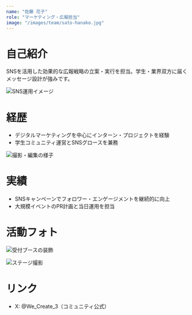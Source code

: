 ```yaml
---
name: "佐藤 花子"
role: "マーケティング・広報担当"
image: "/images/team/sato-hanako.jpg"
---
```


# 自己紹介

SNSを活用した効果的な広報戦略の立案・実行を担当。学生・業界双方に届くメッセージ設計が強みです。

![SNS運用イメージ](https://picsum.photos/seed/member-sato-sns/1200/700)

# 経歴

- デジタルマーケティングを中心にインターン・プロジェクトを経験
- 学生コミュニティ運営とSNSグロースを兼務

![撮影・編集の様子](https://picsum.photos/seed/member-sato-edit/1200/700)

# 実績

- SNSキャンペーンでフォロワー・エンゲージメントを継続的に向上
- 大規模イベントのPR計画と当日運用を担当

# 活動フォト

![受付ブースの装飾](https://picsum.photos/seed/member-sato-booth/1200/700)

![ステージ撮影](https://picsum.photos/seed/member-sato-stage/1200/700)

# リンク

- X: @We_Create_3（コミュニティ公式）
